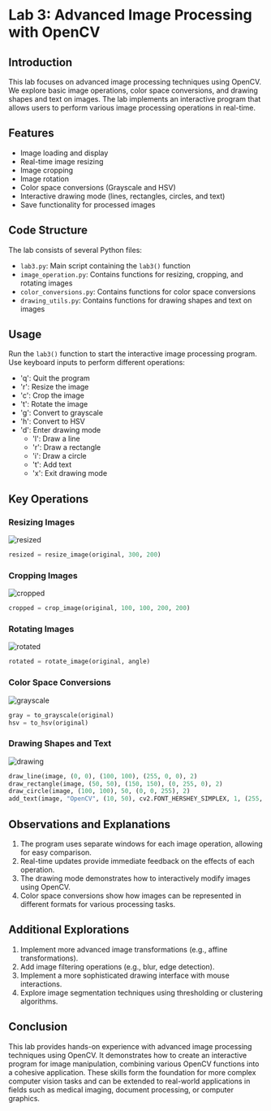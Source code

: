 
# Lab 3: Advanced Image Processing with OpenCV

## Introduction
This lab focuses on advanced image processing techniques using OpenCV. We explore basic image operations, color space conversions, and drawing shapes and text on images. The lab implements an interactive program that allows users to perform various image processing operations in real-time.

## Features
- Image loading and display
- Real-time image resizing
- Image cropping
- Image rotation
- Color space conversions (Grayscale and HSV)
- Interactive drawing mode (lines, rectangles, circles, and text)
- Save functionality for processed images

## Code Structure
The lab consists of several Python files:
- `lab3.py`: Main script containing the `lab3()` function
- `image_operation.py`: Contains functions for resizing, cropping, and rotating images
- `color_conversions.py`: Contains functions for color space conversions
- `drawing_utils.py`: Contains functions for drawing shapes and text on images

## Usage
Run the `lab3()` function to start the interactive image processing program. Use keyboard inputs to perform different operations:

- 'q': Quit the program
- 'r': Resize the image
- 'c': Crop the image
- 't': Rotate the image
- 'g': Convert to grayscale
- 'h': Convert to HSV
- 'd': Enter drawing mode
  - 'l': Draw a line
  - 'r': Draw a rectangle
  - 'i': Draw a circle
  - 't': Add text
  - 'x': Exit drawing mode

## Key Operations

### Resizing Images
![resized](https://github.com/user-attachments/assets/ec31e764-5c32-4756-9c25-fd28eefb0c5b)

```python
resized = resize_image(original, 300, 200)
```

### Cropping Images
![cropped](https://github.com/user-attachments/assets/b471de9d-76ed-44c2-b6e9-8bb0a9a5cb1d)

```python
cropped = crop_image(original, 100, 100, 200, 200)
```

### Rotating Images
![rotated](https://github.com/user-attachments/assets/4399152f-2f74-4ab1-a3a4-e5f78a872fff)

```python
rotated = rotate_image(original, angle)
```

### Color Space Conversions
![grayscale](https://github.com/user-attachments/assets/0a93a69a-237e-4942-925f-8f906d3216ee)

```python
gray = to_grayscale(original)
hsv = to_hsv(original)
```

### Drawing Shapes and Text
![drawing](https://github.com/user-attachments/assets/6ed9191f-f11b-404f-adbd-b0d7f2927693)

```python
draw_line(image, (0, 0), (100, 100), (255, 0, 0), 2)
draw_rectangle(image, (50, 50), (150, 150), (0, 255, 0), 2)
draw_circle(image, (100, 100), 50, (0, 0, 255), 2)
add_text(image, "OpenCV", (10, 50), cv2.FONT_HERSHEY_SIMPLEX, 1, (255, 255, 255), 2)
```

## Observations and Explanations
1. The program uses separate windows for each image operation, allowing for easy comparison.
2. Real-time updates provide immediate feedback on the effects of each operation.
3. The drawing mode demonstrates how to interactively modify images using OpenCV.
4. Color space conversions show how images can be represented in different formats for various processing tasks.

## Additional Explorations
1. Implement more advanced image transformations (e.g., affine transformations).
2. Add image filtering operations (e.g., blur, edge detection).
3. Implement a more sophisticated drawing interface with mouse interactions.
4. Explore image segmentation techniques using thresholding or clustering algorithms.

## Conclusion
This lab provides hands-on experience with advanced image processing techniques using OpenCV. It demonstrates how to create an interactive program for image manipulation, combining various OpenCV functions into a cohesive application. These skills form the foundation for more complex computer vision tasks and can be extended to real-world applications in fields such as medical imaging, document processing, or computer graphics.
